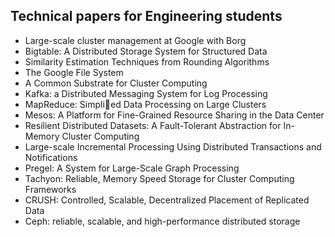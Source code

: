 <h2> Technical papers for Engineering students</h2>
<ul>

                             

 <li><a target="_blank" href="https://github.com/manjunath5496/Technical-papers-for-Engineering-students/blob/master/t(1).pdf" style="text-decoration:none;">Large-scale cluster management at Google with Borg</a></li>

 <li><a target="_blank" href="https://github.com/manjunath5496/Technical-papers-for-Engineering-students/blob/master/t(2).pdf" style="text-decoration:none;">Bigtable: A Distributed Storage System for Structured Data</a></li>

<li><a target="_blank" href="https://github.com/manjunath5496/Technical-papers-for-Engineering-students/blob/master/t(3).pdf" style="text-decoration:none;">Similarity Estimation Techniques from Rounding Algorithms</a></li>
 <li><a target="_blank" href="https://github.com/manjunath5496/Technical-papers-for-Engineering-students/blob/master/t(4).pdf" style="text-decoration:none;">The Google File System</a></li>                              
<li><a target="_blank" href="https://github.com/manjunath5496/Technical-papers-for-Engineering-students/blob/master/t(5).pdf" style="text-decoration:none;">A Common Substrate for Cluster Computing</a></li>
<li><a target="_blank" href="https://github.com/manjunath5496/Technical-papers-for-Engineering-students/blob/master/t(6).pdf" style="text-decoration:none;">Kafka: a Distributed Messaging System for Log Processing</a></li>
 <li><a target="_blank" href="https://github.com/manjunath5496/Technical-papers-for-Engineering-students/blob/master/t(7).pdf" style="text-decoration:none;">MapReduce: Simplied Data Processing on Large Clusters</a></li>

 <li><a target="_blank" href="https://github.com/manjunath5496/Technical-papers-for-Engineering-students/blob/master/t(8).pdf" style="text-decoration:none;"> Mesos: A Platform for Fine-Grained Resource Sharing in the Data Center </a></li>
   <li><a target="_blank" href="https://github.com/manjunath5496/Technical-papers-for-Engineering-students/blob/master/t(9).pdf" style="text-decoration:none;">Resilient Distributed Datasets: A Fault-Tolerant Abstraction for In-Memory Cluster Computing</a></li>
  
   
 <li><a target="_blank" href="https://github.com/manjunath5496/Technical-papers-for-Engineering-students/blob/master/t(10).pdf" style="text-decoration:none;">Large-scale Incremental Processing Using Distributed Transactions and Notifications </a></li>                              
<li><a target="_blank" href="https://github.com/manjunath5496/Technical-papers-for-Engineering-students/blob/master/t(11).pdf" style="text-decoration:none;">Pregel: A System for Large-Scale Graph Processing</a></li>
<li><a target="_blank" href="https://github.com/manjunath5496/Technical-papers-for-Engineering-students/blob/master/t(12).pdf" style="text-decoration:none;">Tachyon: Reliable, Memory Speed Storage for Cluster Computing Frameworks</a></li>
<li><a target="_blank" href="https://github.com/manjunath5496/Technical-papers-for-Engineering-students/blob/master/t(13).pdf" style="text-decoration:none;">CRUSH: Controlled, Scalable, Decentralized Placement of Replicated Data</a></li>

<li><a target="_blank" href="https://github.com/manjunath5496/Technical-papers-for-Engineering-students/blob/master/t(14).pdf" style="text-decoration:none;">Ceph: reliable, scalable, and high-performance distributed storage</a></li>
                              
</ul>
